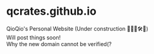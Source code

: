 # qcrates.github.io
QioQio's Personal Website (Under construction 👷🏻‍♀️🛠️🚧)  
Will post things soon!  
Why the new domain cannot be verified(?  

